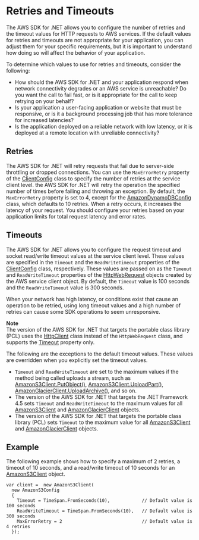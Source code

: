 # Retries and Timeouts<a name="retries-timeouts"></a>

The AWS SDK for \.NET allows you to configure the number of retries and the timeout values for HTTP requests to AWS services\. If the default values for retries and timeouts are not appropriate for your application, you can adjust them for your specific requirements, but it is important to understand how doing so will affect the behavior of your application\.

To determine which values to use for retries and timeouts, consider the following:
+ How should the AWS SDK for \.NET and your application respond when network connectivity degrades or an AWS service is unreachable? Do you want the call to fail fast, or is it appropriate for the call to keep retrying on your behalf?
+ Is your application a user\-facing application or website that must be responsive, or is it a background processing job that has more tolerance for increased latencies?
+ Is the application deployed on a reliable network with low latency, or it is deployed at a remote location with unreliable connectivity?

## Retries<a name="retries"></a>

The AWS SDK for \.NET will retry requests that fail due to server\-side throttling or dropped connections\. You can use the `MaxErrorRetry` property of the [ClientConfig](https://docs.aws.amazon.com/sdkfornet/v3/apidocs/items/Runtime/TClientConfig.html) class to specify the number of retries at the service client level\. the AWS SDK for \.NET will retry the operation the specified number of times before failing and throwing an exception\. By default, the `MaxErrorRetry` property is set to 4, except for the [AmazonDynamoDBConfig](https://docs.aws.amazon.com/sdkfornet/v3/apidocs/items/DynamoDBv2/TDynamoDBConfig.html) class, which defaults to 10 retries\. When a retry occurs, it increases the latency of your request\. You should configure your retries based on your application limits for total request latency and error rates\.

## Timeouts<a name="timeouts"></a>

The AWS SDK for \.NET allows you to configure the request timeout and socket read/write timeout values at the service client level\. These values are specified in the `Timeout` and the `ReadWriteTimeout` properties of the [ClientConfig](https://docs.aws.amazon.com/sdkfornet/v3/apidocs/items/Runtime/TClientConfig.html) class, respectively\. These values are passed on as the `Timeout` and `ReadWriteTimeout` properties of the [HttpWebRequest](https://msdn.microsoft.com/en-us/library/System.Net.HttpWebRequest%28v=vs.110%29.aspx) objects created by the AWS service client object\. By default, the `Timeout` value is 100 seconds and the `ReadWriteTimeout` value is 300 seconds\.

When your network has high latency, or conditions exist that cause an operation to be retried, using long timeout values and a high number of retries can cause some SDK operations to seem unresponsive\.

**Note**  
The version of the AWS SDK for \.NET that targets the portable class library \(PCL\) uses the [HttpClient](http://msdn.microsoft.com/en-us/library/system.net.http.httpclient%28v=vs.110%29.aspx) class instead of the `HttpWebRequest` class, and supports the [Timeout](https://msdn.microsoft.com/en-us/library/system.net.http.httpclient.timeout%28v=vs.110%29.aspx) property only\.

The following are the exceptions to the default timeout values\. These values are overridden when you explicitly set the timeout values\.
+  `Timeout` and `ReadWriteTimeout` are set to the maximum values if the method being called uploads a stream, such as [AmazonS3Client\.PutObject\(\)](https://docs.aws.amazon.com/sdkfornet/v3/apidocs/items/S3/MS3PutObjectPutObjectRequest.html), [AmazonS3Client\.UploadPart\(\)](https://docs.aws.amazon.com/sdkfornet/v3/apidocs/items/S3/MS3UploadPartUploadPartRequest.html), [AmazonGlacierClient\.UploadArchive\(\)](https://docs.aws.amazon.com/sdkfornet/v3/apidocs/items/Glacier/MGlacierUploadArchiveUploadArchiveRequest.html), and so on\.
+ The version of the AWS SDK for \.NET that targets the \.NET Framework 4\.5 sets `Timeout` and `ReadWriteTimeout` to the maximum values for all [AmazonS3Client](https://docs.aws.amazon.com/sdkfornet/v3/apidocs/items/S3/TS3Client.html) and [AmazonGlacierClient](https://docs.aws.amazon.com/sdkfornet/v3/apidocs/items/Glacier/TGlacierClient.html) objects\.
+ The version of the AWS SDK for \.NET that targets the portable class library \(PCL\) sets `Timeout` to the maximum value for all [AmazonS3Client](https://docs.aws.amazon.com/sdkfornet/v3/apidocs/items/S3/TS3Client.html) and [AmazonGlacierClient](https://docs.aws.amazon.com/sdkfornet/v3/apidocs/items/Glacier/TGlacierClient.html) objects\.

## Example<a name="retries-timeouts-example"></a>

The following example shows how to specify a maximum of 2 retries, a timeout of 10 seconds, and a read/write timeout of 10 seconds for an [AmazonS3Client](https://docs.aws.amazon.com/sdkfornet/v3/apidocs/items/S3/TS3Client.html) object\.

```
var client =  new AmazonS3Client(
  new AmazonS3Config
  {
    Timeout = TimeSpan.FromSeconds(10),            // Default value is 100 seconds
    ReadWriteTimeout = TimeSpan.FromSeconds(10),   // Default value is 300 seconds
    MaxErrorRetry = 2                              // Default value is 4 retries
  });
```